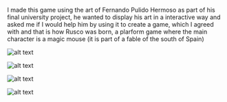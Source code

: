 I made this game using the art of Fernando Pulido Hermoso as part of his final university project, he wanted to display his art in a interactive way and asked me if I would help him by using it to create a game, which I agreed with and that is how Rusco was born, a plarform game where the main character is a magic mouse (it is part of a fable of the south of Spain)

![alt text](https://1fov3q.db.files.1drv.com/y4mGazzo3juKa0yRaktfF4pL6cw0aGtEnX4AtgoWjKYgdRJ1BRhoNckmxWzqX6yoqO1OfBExXoDmJCVrtc7sDn9_ocBWk0VZQu9-oWalD4FExtwfG7aPb9JM-EXQcI7-akp9NFHbUgC-oZd3sekjIvYG4C4kWMG9kj_TkM3HNwEkTp0LYfrZwpfKWRdRgH-JpS3ZHc8l1vtKnpoOuG_Rg-kSA?width=660&height=471&cropmode=none)

![alt text](https://1foa3q.db.files.1drv.com/y4mr__IQDv4n9_5Rot3hFILuwhhS6SWrcdoibkhn1GJYURSbXV9pOw3vxoZVlEDiVb7pUURjfIrRUzRYhf58Cjm5w93RdHLQOtbrj24jCOv1tjgBquw9apReEIU_oqoGu-qMa1tJPIy-M-C3ryH4wAU4AlQ6zYOMKngnQv3vHvZUwcByx9slMHX2G13eLLBqefCKOj8ZU9uDegdjQPPWozTwg?width=506&height=265&cropmode=none)

![alt text](https://1fob3q.db.files.1drv.com/y4m7GrQEGFGrTOCBoJ_wCji2Hg4-b8tSiUs3IHu9QyRasW9Q-UftIxqiDFY8B1gZ-Q_9tMEAJgQNcrdLfk2HbLFfmcqdXbW1qEkna2U5Jc2MRJvmlxFm-kDRbCWD-pHe80D681ZnhznReDDUI3dDp60Y5DpRvZvrmARY0KmJ-Pof24nuKTs61hyqG9w9C1Y4Q6om8egUwhp6sANQK-6lfpP8w?width=576&height=64&cropmode=none)

![alt text](https://1fof3q.db.files.1drv.com/y4myseiAFcUB1YdSc_kkMkZ2CsGpxXr7TJphqUA3PfvBzRy62dnXvG3VWG3pjxNEa7reIB-1rA5gDm07ZxkLln4C0R_xNd5caAqq7rRCE0OegmLT70Hm8RJwl37L3FGmEqaTWf6B2I9x8kmNUj1RtNkxu_r6feQsRzGt6hHFq-FJ17oSUUfTNTn-NFW-A7FIYJa9yOmsGj4HT81cLRBpzsf4A?width=287&height=268&cropmode=none)
